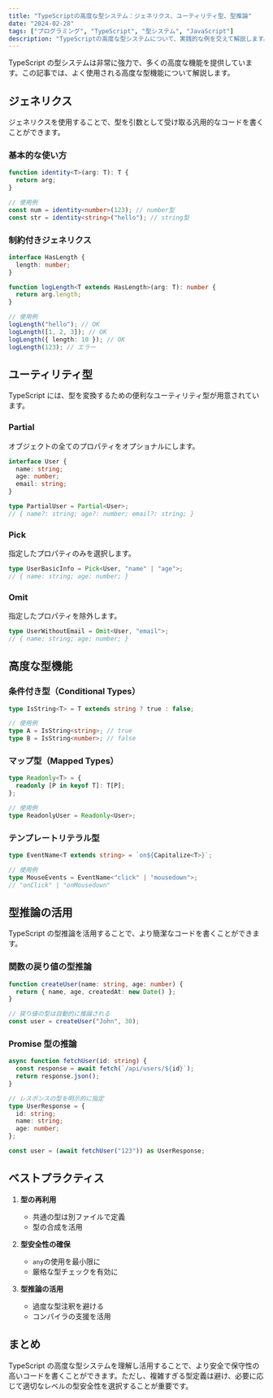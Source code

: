 ```yaml
---
title: "TypeScriptの高度な型システム：ジェネリクス、ユーティリティ型、型推論"
date: "2024-02-28"
tags: ["プログラミング", "TypeScript", "型システム", "JavaScript"]
description: "TypeScriptの高度な型システムについて、実践的な例を交えて解説します。"
---
```


TypeScript の型システムは非常に強力で、多くの高度な機能を提供しています。この記事では、よく使用される高度な型機能について解説します。

## ジェネリクス

ジェネリクスを使用することで、型を引数として受け取る汎用的なコードを書くことができます。

### 基本的な使い方

```typescript
function identity<T>(arg: T): T {
  return arg;
}

// 使用例
const num = identity<number>(123); // number型
const str = identity<string>("hello"); // string型
```

### 制約付きジェネリクス

```typescript
interface HasLength {
  length: number;
}

function logLength<T extends HasLength>(arg: T): number {
  return arg.length;
}

// 使用例
logLength("hello"); // OK
logLength([1, 2, 3]); // OK
logLength({ length: 10 }); // OK
logLength(123); // エラー
```

## ユーティリティ型

TypeScript には、型を変換するための便利なユーティリティ型が用意されています。

### Partial

オブジェクトの全てのプロパティをオプショナルにします。

```typescript
interface User {
  name: string;
  age: number;
  email: string;
}

type PartialUser = Partial<User>;
// { name?: string; age?: number; email?: string; }
```

### Pick

指定したプロパティのみを選択します。

```typescript
type UserBasicInfo = Pick<User, "name" | "age">;
// { name: string; age: number; }
```

### Omit

指定したプロパティを除外します。

```typescript
type UserWithoutEmail = Omit<User, "email">;
// { name: string; age: number; }
```

## 高度な型機能

### 条件付き型（Conditional Types）

```typescript
type IsString<T> = T extends string ? true : false;

// 使用例
type A = IsString<string>; // true
type B = IsString<number>; // false
```

### マップ型（Mapped Types）

```typescript
type Readonly<T> = {
  readonly [P in keyof T]: T[P];
};

// 使用例
type ReadonlyUser = Readonly<User>;
```

### テンプレートリテラル型

```typescript
type EventName<T extends string> = `on${Capitalize<T>}`;

// 使用例
type MouseEvents = EventName<"click" | "mousedown">;
// "onClick" | "onMousedown"
```

## 型推論の活用

TypeScript の型推論を活用することで、より簡潔なコードを書くことができます。

### 関数の戻り値の型推論

```typescript
function createUser(name: string, age: number) {
  return { name, age, createdAt: new Date() };
}

// 戻り値の型は自動的に推論される
const user = createUser("John", 30);
```

### Promise 型の推論

```typescript
async function fetchUser(id: string) {
  const response = await fetch(`/api/users/${id}`);
  return response.json();
}

// レスポンスの型を明示的に指定
type UserResponse = {
  id: string;
  name: string;
  age: number;
};

const user = (await fetchUser("123")) as UserResponse;
```

## ベストプラクティス

1. **型の再利用**

   - 共通の型は別ファイルで定義
   - 型の合成を活用

2. **型安全性の確保**

   - `any`の使用を最小限に
   - 厳格な型チェックを有効に

3. **型推論の活用**
   - 過度な型注釈を避ける
   - コンパイラの支援を活用

## まとめ

TypeScript の高度な型システムを理解し活用することで、より安全で保守性の高いコードを書くことができます。ただし、複雑すぎる型定義は避け、必要に応じて適切なレベルの型安全性を選択することが重要です。
